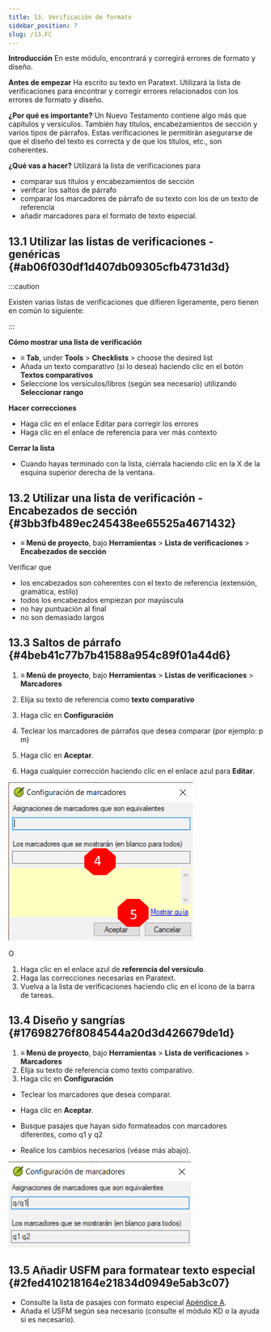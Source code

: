 ```yaml
---
title: 13. Verificación de formato
sidebar_position: 7
slug: /13.FC
---
```




**Introducción** En este módulo, encontrará y corregirá errores de formato y diseño.


**Antes de empezar** Ha escrito su texto en Paratext. Utilizará la lista de verificaciones para encontrar y corregir errores relacionados con los errores de formato y diseño.


**¿Por qué es importante?** Un Nuevo Testamento contiene algo más que capítulos y versículos. También hay títulos, encabezamientos de sección y varios tipos de párrafos. Estas verificaciones le permitirán asegurarse de que el diseño del texto es correcta y de que los títulos, etc., son coherentes.


**¿Qué vas a hacer?** Utilizará la lista de verificaciones para

- comparar sus títulos y encabezamientos de sección
- verifcar los saltos de párrafo
- comparar los marcadores de párrafo de su texto con los de un texto de referencia
- añadir marcadores para el formato de texto especial.

## 13.1 Utilizar las listas de verificaciones - genéricas {#ab06f030df1d407db09305cfb4731d3d}


:::caution

Existen varias listas de verificaciones que difieren ligeramente, pero tienen en común lo siguiente:

:::




**Cómo mostrar una lista de verificación**

- **≡ Tab**, under **Tools** &gt; **Checklists** &gt; choose the desired list
- Añada un texto comparativo (si lo desea) haciendo clic en el botón **Textos comparativos**
- Seleccione los versículos/libros (según sea necesario) utilizando **Seleccionar rango**

**Hacer correcciones**

- Haga clic en el enlace Editar para corregir los errores
- Haga clic en el enlace de referencia para ver más contexto

**Cerrar la lista**

- Cuando hayas terminado con la lista, ciérrala haciendo clic en la X de la esquina superior derecha de la ventana.

## 13.2 Utilizar una lista de verificación - Encabezados de sección {#3bb3fb489ec245438ee65525a4671432}

- **≡ Menú de proyecto**, bajo **Herramientas** &gt; **Lista de verificaciones** &gt; **Encabezados de sección**

Verificar que

- los encabezados son coherentes con el texto de referencia (extensión, gramática, estilo)
- todos los encabezados empiezan por mayúscula
- no hay puntuación al final
- no son demasiado largos

## 13.3 Saltos de párrafo {#4beb41c77b7b41588a954c89f01a44d6}


<div class='notion-row'>
<div class='notion-column' style={{width: 'calc((100% - (min(32px, 4vw) * 1)) * 0.5)'}}>

1. **≡ Menú de proyecto**, bajo **Herramientas** > **Listas de verificaciones** > **Marcadores**

2. Elija su texto de referencia como **texto comparativo**

3. Haga clic en **Configuración**

4. Teclear los marcadores de párrafos que desea comparar
 (por ejemplo: p m)

5. Haga clic en **Aceptar**.

6. Haga cualquier corrección haciendo clic en el enlace azul para **Editar**.

</div><div className='notion-spacer'></div>

<div class='notion-column' style={{width: 'calc((100% - (min(32px, 4vw) * 1)) * 0.5)'}}>


![](./1428959575.png)


</div><div className='notion-spacer'></div>
</div>

O

1. Haga clic en el enlace azul de **referencia del versículo**.
2. Haga las correcciones necesarias en Paratext.
3. Vuelva a la lista de verificaciones haciendo clic en el icono de la barra de tareas.

## 13.4 Diseño y sangrías {#17698276f8084544a20d3d426679de1d}

1. **≡ Menú de proyecto**, bajo **Herramientas** &gt; **Lista de verificaciones** &gt; **Marcadores**
2. Elija su texto de referencia como texto comparativo.
3. Haga clic en **Configuración**

<div class='notion-row'>
<div class='notion-column' style={{width: 'calc((100% - (min(32px, 4vw) * 1)) * 0.5)'}}>

- Teclear los marcadores que desea comparar.

- Haga clic en **Aceptar**.

- Busque pasajes que hayan sido formateados con marcadores diferentes, como q1 y q2

- Realice los cambios necesarios (véase más abajo).

</div><div className='notion-spacer'></div>

<div class='notion-column' style={{width: 'calc((100% - (min(32px, 4vw) * 1)) * 0.5)'}}>


![](./1300191702.png)


</div><div className='notion-spacer'></div>
</div>

## 13.5 Añadir USFM para formatear texto especial {#2fed410218164e21834d0949e5ab3c07}

- Consulte la lista de pasajes con formato especial [Apéndice A](https://manual.paratext.org/Training-Manual/Appendix/A.st).
- Añada el USFM según sea necesario (consulte el módulo KD o la ayuda si es necesario).
